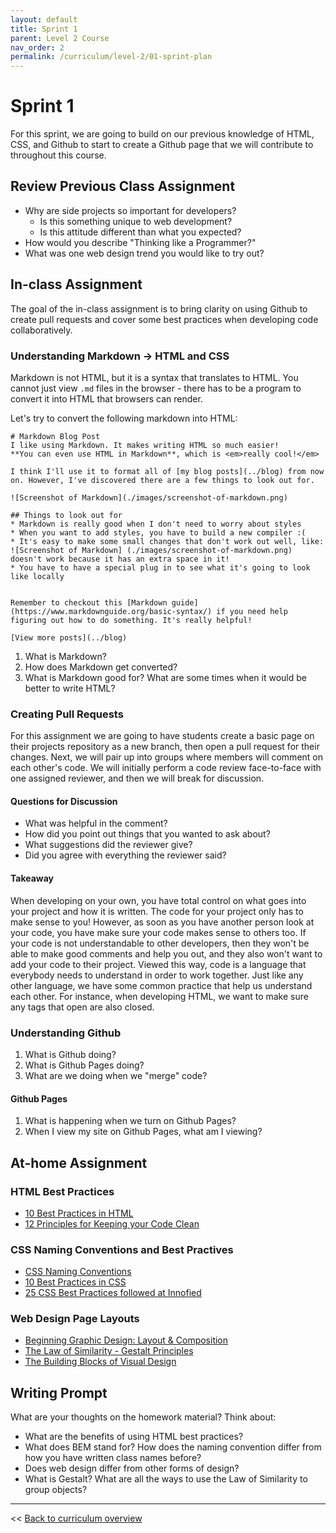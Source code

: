 ```yaml
---
layout: default
title: Sprint 1
parent: Level 2 Course
nav_order: 2
permalink: /curriculum/level-2/01-sprint-plan
---
```


# Sprint 1
For this sprint, we are going to build on our previous knowledge of HTML, CSS, and Github to start to create a Github page that we will contribute to throughout this course. 

## Review Previous Class Assignment
* Why are side projects so important for developers? 
  * Is this something unique to web development? 
  * Is this attitude different than what you expected?
* How would you describe "Thinking like a Programmer?"
* What was one web design trend you would like to try out?

## In-class Assignment
The goal of the in-class assignment is to bring clarity on using Github to create pull requests and cover some best practices when developing code collaboratively.

### Understanding Markdown -> HTML and CSS
Markdown is not HTML, but it is a syntax that translates to HTML. You cannot just view `.md` files in the browser - there has to be a program to convert it into HTML that browsers can render. 

Let's try to convert the following markdown into HTML:

```
# Markdown Blog Post
I like using Markdown. It makes writing HTML so much easier!
**You can even use HTML in Markdown**, which is <em>really cool!</em>

I think I'll use it to format all of [my blog posts](../blog) from now on. However, I've discovered there are a few things to look out for. 

![Screenshot of Markdown](./images/screenshot-of-markdown.png)

## Things to look out for
* Markdown is really good when I don't need to worry about styles
* When you want to add styles, you have to build a new compiler :(
* It's easy to make some small changes that don't work out well, like: ![Screenshot of Markdown] (./images/screenshot-of-markdown.png) doesn't work because it has an extra space in it! 
* You have to have a special plug in to see what it's going to look like locally


Remember to checkout this [Markdown guide](https://www.markdownguide.org/basic-syntax/) if you need help figuring out how to do something. It's really helpful!

[View more posts](../blog)
```

1. What is Markdown? 
2. How does Markdown get converted?
3. What is Markdown good for? What are some times when it would be better to write HTML?

### Creating Pull Requests
For this assignment we are going to have students create a basic page on their projects repository as a new branch, then open a pull request for their changes. Next, we will pair up into groups where members will comment on each other's code. We will initially perform a code review face-to-face with one assigned reviewer, and then we will break for discussion.

#### Questions for Discussion
* What was helpful in the comment?
* How did you point out things that you wanted to ask about?  
* What suggestions did the reviewer give? 
* Did you agree with everything the reviewer said?

#### Takeaway
When developing on your own, you have total control on what goes into your project and how it is written. The code for your project only has to make sense to you! However, as soon as you have another person look at your code, you have make sure your code makes sense to others too. If your code is not understandable to other developers, then they won't be able to make good comments and help you out, and they also won't want to add your code to their project. Viewed this way, code is a language that everybody needs to understand in order to work together. Just like any other language, we have some common practice that help us understand each other. For instance, when developing HTML, we want to make sure any tags that open are also closed. 

### Understanding Github
1. What is Github doing? 
2. What is Github Pages doing?
3. What are we doing when we "merge" code?

#### Github Pages
1. What is happening when we turn on Github Pages?
2. When I view my site on Github Pages, what am I viewing?

## At-home Assignment
### HTML Best Practices
* [10 Best Practices in HTML](https://blog.tbhcreative.com/2015/08/10-best-practices-in-html.html)
* [12 Principles for Keeping your Code Clean](https://www.smashingmagazine.com/2008/11/12-principles-for-keeping-your-code-clean/)

### CSS Naming Conventions and Best Practives
* [CSS Naming Conventions](https://www.freecodecamp.org/news/css-naming-conventions-that-will-save-you-hours-of-debugging-35cea737d849/)
* [10 Best Practices in CSS](http://www.tothenew.com/blog/10-best-practices-in-css/)
* [25 CSS Best Practices followed at Innofied](https://www.innofied.com/25-css-best-practices-we-follow-at-innofied/)

### Web Design Page Layouts
* [Beginning Graphic Design: Layout & Composition](https://www.youtube.com/watch?v=a5KYlHNKQB8)
* [The Law of Similarity - Gestalt Principles](https://www.interaction-design.org/literature/article/the-law-of-similarity-gestalt-principles-1)
* [The Building Blocks of Visual Design](https://www.interaction-design.org/literature/article/the-building-blocks-of-visual-design)

## Writing Prompt
What are your thoughts on the homework material? Think about:
* What are the benefits of using HTML best practices?
* What does BEM stand for? How does the naming convention differ from how you have written class names before?
* Does web design differ from other forms of design?
* What is Gestalt? What are all the ways to use the Law of Similarity to group objects? 


---
<< [Back to curriculum overview](../level-2)
